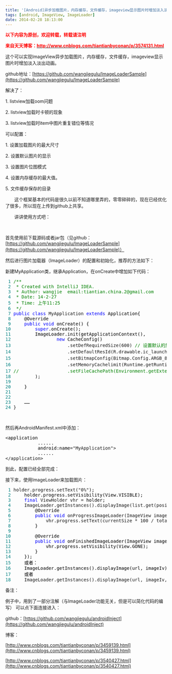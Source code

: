 ```yaml
---
title: '[Android]异步加载图片，内存缓存，文件缓存，imageview显示图片时增加淡入淡出动画'
tags: [android, ImageView, ImageLoader]
date: 2014-02-28 18:13:00
---
```


<span style="color: #ff0000;">**以下内容为原创，欢迎转载，转载请注明**</span>

<span style="color: #ff0000;">**来自天天博客：[<span style="color: #ff0000;">http://www.cnblogs.com/tiantianbyconan/p/3574131.html</span>](http://www.cnblogs.com/tiantianbyconan/p/3574131.html "view: [Android]异步加载图片，内存缓存，文件缓存，imageview显示图片时增加淡入淡出动画")&nbsp;**</span>

这个可以实现ImageView异步加载图片，内存缓存，文件缓存，imageview显示图片时增加淡入淡出动画。

github地址：[https://github.com/wangjiegulu/ImageLoaderSample](https://github.com/wangjiegulu/ImageLoaderSample)

解决了：

1\. listview加载oom问题

2\. listview加载时卡顿的现象

3\. listview加载时item中图片重复错位等情况

可以配置：

1\. 设置加载图片的最大尺寸

2\. 设置默认图片的显示

3\. 设置图片位图模式

4\. 设置内存缓存的最大值。

5\. 文件缓存保存的目录

　　这个框架基本的代码是很久以前不知道哪里弄的，零零碎碎的，现在已经优化了很多，所以现在上传到github上共享。

　　讲讲使用方式吧：

&nbsp;

首先使用前下载源码或者jar包（见github：[https://github.com/wangjiegulu/ImageLoaderSample](https://github.com/wangjiegulu/ImageLoaderSample)）

然后进行图片加载器（ImageLoader）的配置和初始化，推荐的方法如下：

新建MyApplication类，继承Application，在onCreate中增加如下代码：

<div class="cnblogs_code">
<pre><span style="color: #008080;"> 1</span> <span style="color: #008000;">/**</span>
<span style="color: #008080;"> 2</span> <span style="color: #008000;"> * Created with IntelliJ IDEA.
</span><span style="color: #008080;"> 3</span> <span style="color: #008000;"> * Author: wangjie  email:tiantian.china.2@gmail.com
</span><span style="color: #008080;"> 4</span> <span style="color: #008000;"> * Date: 14-2-27
</span><span style="color: #008080;"> 5</span> <span style="color: #008000;"> * Time: 上午11:25
</span><span style="color: #008080;"> 6</span>  <span style="color: #008000;">*/</span>
<span style="color: #008080;"> 7</span> <span style="color: #0000ff;">public</span> <span style="color: #0000ff;">class</span> MyApplication <span style="color: #0000ff;">extends</span><span style="color: #000000;"> Application{
</span><span style="color: #008080;"> 8</span> <span style="color: #000000;">    @Override
</span><span style="color: #008080;"> 9</span>     <span style="color: #0000ff;">public</span> <span style="color: #0000ff;">void</span><span style="color: #000000;"> onCreate() {
</span><span style="color: #008080;">10</span>         <span style="color: #0000ff;">super</span><span style="color: #000000;">.onCreate();
</span><span style="color: #008080;">11</span> <span style="color: #000000;">        ImageLoader.init(getApplicationContext(),
</span><span style="color: #008080;">12</span>                 <span style="color: #0000ff;">new</span><span style="color: #000000;"> CacheConfig()
</span><span style="color: #008080;">13</span>                     .setDefRequiredSize(600) <span style="color: #008000;">//</span><span style="color: #008000;"> 设置默认的加载图片尺寸（表示宽高任一不超过该值，默认是70px）</span>
<span style="color: #008080;">14</span>                     .setDefaultResId(R.drawable.ic_launcher) <span style="color: #008000;">//</span><span style="color: #008000;"> 设置显示的默认图片（默认是0，即空白图片）</span>
<span style="color: #008080;">15</span>                     .setBitmapConfig(Bitmap.Config.ARGB_8888) <span style="color: #008000;">//</span><span style="color: #008000;"> 设置图片位图模式（默认是Bitmap.CacheConfig.ARGB_8888）</span>
<span style="color: #008080;">16</span>                     .setMemoryCachelimit(Runtime.getRuntime().maxMemory() / 3) <span style="color: #008000;">//</span><span style="color: #008000;"> 设置图片内存缓存大小（默认是Runtime.getRuntime().maxMemory() / 4）
</span><span style="color: #008080;">17</span> <span style="color: #008000;">//</span><span style="color: #008000;">                  .setFileCachePath(Environment.getExternalStorageDirectory().toString() + "/mycache") </span><span style="color: #008000;">//</span><span style="color: #008000;"> 设置文件缓存保存目录</span>
<span style="color: #008080;">18</span> <span style="color: #000000;">        );
</span><span style="color: #008080;">19</span> 
<span style="color: #008080;">20</span> <span style="color: #000000;">    }
</span><span style="color: #008080;">21</span> 
<span style="color: #008080;">22</span> 
<span style="color: #008080;">23</span> <span style="color: #000000;">    &hellip;&hellip;
</span><span style="color: #008080;">24</span> }</pre>
</div>

&nbsp;

然后再AndroidManifest.xml中添加：

<div class="cnblogs_code">
<pre>&lt;<span style="color: #000000;">application
            ......
            android:name</span>="MyApplication"&gt;<span style="color: #000000;">
            ......
</span>&lt;/application&gt;</pre>
</div>

到此，配置已经全部完成：

接下来，使用ImageLoader来加载图片：

<div class="cnblogs_code">
<pre><span style="color: #008080;"> 1</span> holder.progress.setText("0%"<span style="color: #000000;">);
</span><span style="color: #008080;"> 2</span> <span style="color: #000000;">    holder.progress.setVisibility(View.VISIBLE);
</span><span style="color: #008080;"> 3</span>     <span style="color: #0000ff;">final</span> ViewHolder vhr =<span style="color: #000000;"> holder;
</span><span style="color: #008080;"> 4</span>     ImageLoader.getInstances().displayImage(list.get(position), holder.image, <span style="color: #0000ff;">new</span><span style="color: #000000;"> ImageLoader.OnImageLoaderListener() {
</span><span style="color: #008080;"> 5</span> <span style="color: #000000;">        @Override
</span><span style="color: #008080;"> 6</span>         <span style="color: #0000ff;">public</span> <span style="color: #0000ff;">void</span> onProgressImageLoader(ImageView imageView, <span style="color: #0000ff;">int</span> currentSize, <span style="color: #0000ff;">int</span><span style="color: #000000;"> totalSize) {
</span><span style="color: #008080;"> 7</span>             vhr.progress.setText(currentSize * 100 / totalSize + "%"<span style="color: #000000;">);
</span><span style="color: #008080;"> 8</span> <span style="color: #000000;">        }
</span><span style="color: #008080;"> 9</span> 
<span style="color: #008080;">10</span> <span style="color: #000000;">        @Override
</span><span style="color: #008080;">11</span>         <span style="color: #0000ff;">public</span> <span style="color: #0000ff;">void</span><span style="color: #000000;"> onFinishedImageLoader(ImageView imageView, Bitmap bitmap) {
</span><span style="color: #008080;">12</span> <span style="color: #000000;">            vhr.progress.setVisibility(View.GONE);
</span><span style="color: #008080;">13</span> <span style="color: #000000;">        }
</span><span style="color: #008080;">14</span> <span style="color: #000000;">    });
</span><span style="color: #008080;">15</span> <span style="color: #000000;">    或者：
</span><span style="color: #008080;">16</span> <span style="color: #000000;">    ImageLoader.getInstances().displayImage(url, imageIv);
</span><span style="color: #008080;">17</span> <span style="color: #000000;">    或者
</span><span style="color: #008080;">18</span>     ImageLoader.getInstances().displayImage(url, imageIv, 100);</pre>
</div>

备注：

例子中，用到了一部分注解（与ImageLoader功能无关，但是可以简化代码的编写） 可以点下面连接进入：

github：[https://github.com/wangjiegulu/androidInject](https://github.com/wangjiegulu/androidInject)

博客：

[http://www.cnblogs.com/tiantianbyconan/p/3459139.html](http://www.cnblogs.com/tiantianbyconan/p/3459139.html)

[http://www.cnblogs.com/tiantianbyconan/p/3540427.html](http://www.cnblogs.com/tiantianbyconan/p/3540427.html)

&nbsp;

&nbsp;

&nbsp;

&nbsp;

